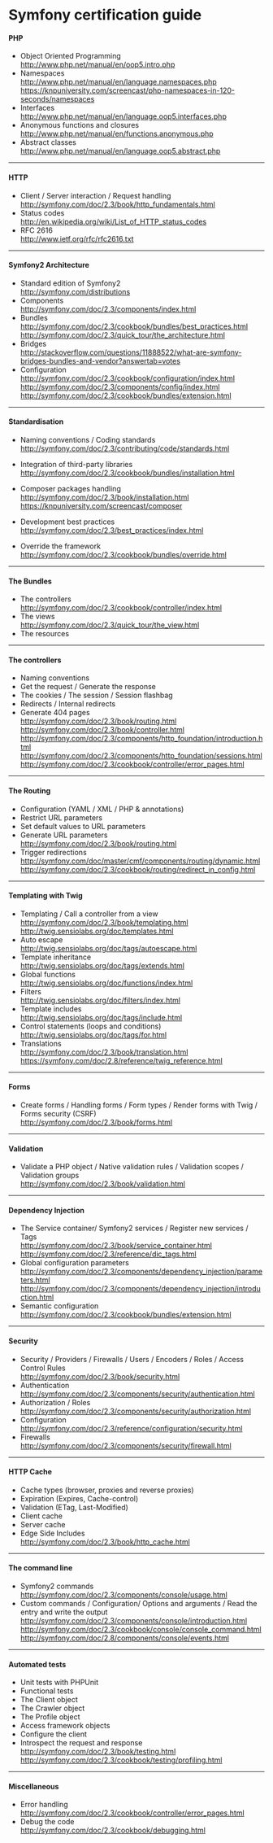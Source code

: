 Symfony certification guide
===========================

#### **PHP**
* Object Oriented Programming  
http://www.php.net/manual/en/oop5.intro.php
* Namespaces  
http://www.php.net/manual/en/language.namespaces.php  
https://knpuniversity.com/screencast/php-namespaces-in-120-seconds/namespaces  
* Interfaces  
http://www.php.net/manual/en/language.oop5.interfaces.php
* Anonymous functions and closures  
http://www.php.net/manual/en/functions.anonymous.php
* Abstract classes  
http://www.php.net/manual/en/language.oop5.abstract.php

---

#### **HTTP**
* Client / Server interaction / Request handling  
http://symfony.com/doc/2.3/book/http_fundamentals.html  
* Status codes  
http://en.wikipedia.org/wiki/List_of_HTTP_status_codes
* RFC 2616                                                                                                
http://www.ietf.org/rfc/rfc2616.txt

---

#### **Symfony2 Architecture**
* Standard edition of Symfony2  
http://symfony.com/distributions
* Components  
http://symfony.com/doc/2.3/components/index.html  
* Bundles  
http://symfony.com/doc/2.3/cookbook/bundles/best_practices.html  
http://symfony.com/doc/2.3/quick_tour/the_architecture.html  
* Bridges  
http://stackoverflow.com/questions/11888522/what-are-symfony-bridges-bundles-and-vendor?answertab=votes
*  Configuration  
http://symfony.com/doc/2.3/cookbook/configuration/index.html  
http://symfony.com/doc/2.3/components/config/index.html  
http://symfony.com/doc/2.3/cookbook/bundles/extension.html    

---

#### **Standardisation**
* Naming conventions / Coding standards   
http://symfony.com/doc/2.3/contributing/code/standards.html  
* Integration of third-party libraries  
http://symfony.com/doc/2.3/cookbook/bundles/installation.html  
* Composer packages handling  
http://symfony.com/doc/2.3/book/installation.html                                                  
https://knpuniversity.com/screencast/composer
* Development best practices                                                
http://symfony.com/doc/2.3/best_practices/index.html  

* Override the framework  
http://symfony.com/doc/2.3/cookbook/bundles/override.html  

---

#### **The Bundles**
* The controllers  
http://symfony.com/doc/2.3/cookbook/controller/index.html                              
* The views  
http://symfony.com/doc/2.3/quick_tour/the_view.html  
* The resources  

---

#### **The controllers**
* Naming conventions  
* Get the request / Generate the response  
* The cookies / The session / Session flashbag  
* Redirects / Internal redirects  
* Generate 404 pages  
http://symfony.com/doc/2.3/book/routing.html  
http://symfony.com/doc/2.3/book/controller.html  
http://symfony.com/doc/2.3/components/http_foundation/introduction.html  
http://symfony.com/doc/2.3/components/http_foundation/sessions.html  
http://symfony.com/doc/2.3/cookbook/controller/error_pages.html  

---

#### **The Routing**
* Configuration (YAML / XML / PHP & annotations)  
* Restrict URL parameters  
* Set default values to URL parameters  
* Generate URL parameters  
http://symfony.com/doc/2.3/book/routing.html  
* Trigger redirections  
http://symfony.com/doc/master/cmf/components/routing/dynamic.html  
http://symfony.com/doc/2.3/cookbook/routing/redirect_in_config.html  

---

#### **Templating with Twig**
* Templating / Call a controller from a view  
http://symfony.com/doc/2.3/book/templating.html  
http://twig.sensiolabs.org/doc/templates.html  
* Auto escape  
http://twig.sensiolabs.org/doc/tags/autoescape.html  
* Template inheritance  
http://twig.sensiolabs.org/doc/tags/extends.html  
* Global functions  
http://twig.sensiolabs.org/doc/functions/index.html  
* Filters  
http://twig.sensiolabs.org/doc/filters/index.html  
* Template includes  
http://twig.sensiolabs.org/doc/tags/include.html  
* Control statements (loops and conditions)  
http://twig.sensiolabs.org/doc/tags/for.html  
* Translations  
http://symfony.com/doc/2.3/book/translation.html  
https://symfony.com/doc/2.8/reference/twig_reference.html

---

#### **Forms**
* Create forms / Handling forms / Form types / Render forms with Twig / Forms security (CSRF)  
http://symfony.com/doc/2.3/book/forms.html  

---

#### **Validation**
* Validate a PHP object / Native validation rules / Validation scopes / Validation groups  
http://symfony.com/doc/2.3/book/validation.html  

---

#### **Dependency Injection**
* The Service container/ Symfony2 services / Register new services / Tags  
http://symfony.com/doc/2.3/book/service_container.html  
http://symfony.com/doc/2.3/reference/dic_tags.html  
* Global configuration parameters                                                
http://symfony.com/doc/2.3/components/dependency_injection/parameters.html  
http://symfony.com/doc/2.3/components/dependency_injection/introduction.html  
* Semantic configuration  
http://symfony.com/doc/2.3/cookbook/bundles/extension.html  

---

#### **Security**
* Security / Providers / Firewalls / Users / Encoders / Roles / Access Control Rules  
http://symfony.com/doc/2.3/book/security.html
* Authentication  
http://symfony.com/doc/2.3/components/security/authentication.html  
* Authorization / Roles  
http://symfony.com/doc/2.3/components/security/authorization.html  
* Configuration  
http://symfony.com/doc/2.3/reference/configuration/security.html  
* Firewalls  
http://symfony.com/doc/2.3/components/security/firewall.html  

---

#### **HTTP Cache**
* Cache types (browser, proxies and reverse proxies)  
* Expiration (Expires, Cache-control)  
* Validation (ETag, Last-Modified)  
* Client cache  
* Server cache  
* Edge Side Includes  
http://symfony.com/doc/2.3/book/http_cache.html  

---

#### **The command line**
* Symfony2 commands  
http://symfony.com/doc/2.3/components/console/usage.html  
* Custom commands / Configuration/ Options and arguments / Read the entry and write the output  
http://symfony.com/doc/2.3/components/console/introduction.html    
http://symfony.com/doc/2.3/cookbook/console/console_command.html  
http://symfony.com/doc/2.8/components/console/events.html

---

#### **Automated tests**
* Unit tests with PHPUnit  
* Functional tests  
* The Client object  
* The Crawler object 
* The Profile object  
* Access framework objects  
* Configure the client  
* Introspect the request and response  
http://symfony.com/doc/2.3/book/testing.html  
http://symfony.com/doc/2.3/cookbook/testing/profiling.html  

---

#### **Miscellaneous**
* Error handling  
http://symfony.com/doc/2.3/cookbook/controller/error_pages.html  
* Debug the code  
http://symfony.com/doc/2.3/cookbook/debugging.html  
